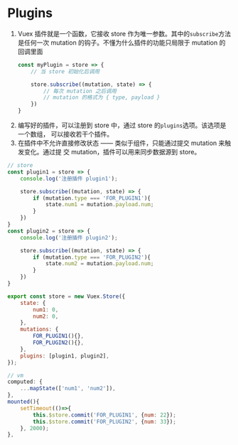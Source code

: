# Plugins


1. Vuex 插件就是一个函数，它接收 store 作为唯一参数。其中的`subscribe`方法是任何一次
mutation 的钩子。不懂为什么插件的功能只局限于 mutation 的回调里面
    ```js
    const myPlugin = store => {
        // 当 store 初始化后调用

        store.subscribe((mutation, state) => {
            // 每次 mutation 之后调用
            // mutation 的格式为 { type, payload }
        })
    }
    ```
2. 编写好的插件，可以注册到 store 中，通过 store 的`plugins`选项。该选项是一个数组，
可以接收若干个插件。
3. 在插件中不允许直接修改状态 —— 类似于组件，只能通过提交 mutation 来触发变化。通过提
交 mutation，插件可以用来同步数据源到 store。

```js
// store
const plugin1 = store => {
    console.log('注册插件 plugin1');

    store.subscribe((mutation, state) => {
        if (mutation.type === 'FOR_PLUGIN1'){
            state.num1 = mutation.payload.num;
        }
    })
}
const plugin2 = store => {
    console.log('注册插件 plugin2');

    store.subscribe((mutation, state) => {
        if (mutation.type === 'FOR_PLUGIN2'){
            state.num2 = mutation.payload.num;
        }
    })
}

export const store = new Vuex.Store({
    state: {
        num1: 0,
        num2: 0,
    },
    mutations: {
        FOR_PLUGIN1(){},
        FOR_PLUGIN2(){},
    },
    plugins: [plugin1, plugin2],
});
```
```js
// vm
computed: {
    ...mapState(['num1', 'num2']),
},
mounted(){
    setTimeout(()=>{
        this.$store.commit('FOR_PLUGIN1', {num: 22});
        this.$store.commit('FOR_PLUGIN2', {num: 33});
    }, 2000);
},
```
